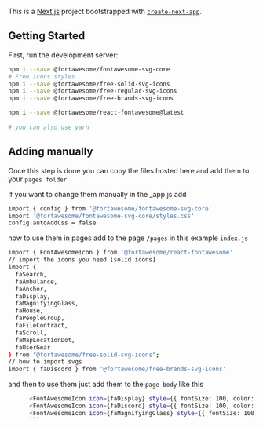 This is a [Next.js](https://nextjs.org/) project bootstrapped with [`create-next-app`](https://github.com/vercel/next.js/tree/canary/packages/create-next-app).

## Getting Started

First, run the development server:

```bash
npm i --save @fortawesome/fontawesome-svg-core
# Free icons styles
npm i --save @fortawesome/free-solid-svg-icons
npm i --save @fortawesome/free-regular-svg-icons
npm i --save @fortawesome/free-brands-svg-icons

npm i --save @fortawesome/react-fontawesome@latest
    
# you can also use yarn
```

## Adding manually

Once this step is done you can copy the files hosted here and add them to your `pages folder`

If you want to change them manually in the _app.js add

```bash
import { config } from '@fortawesome/fontawesome-svg-core'
import '@fortawesome/fontawesome-svg-core/styles.css'
config.autoAddCss = false
```

now to use them in pages add to the page `/pages` in this example `index.js`

```bash
import { FontAwesomeIcon } from '@fortawesome/react-fontawesome'
// import the icons you need [solid icons]
import {
  faSearch,
  faAmbulance,
  faAnchor,
  faDisplay,
  faMagnifyingGlass,
  faHouse,
  faPeopleGroup,
  faFileContract,
  faScroll,
  faMapLocationDot,
  faUserGear
} from "@fortawesome/free-solid-svg-icons";
// how to import svgs
import { faDiscord } from '@fortawesome/free-brands-svg-icons'
```

and then to use them just add them to the `page body` like this

```bash
      <FontAwesomeIcon icon={faDisplay} style={{ fontSize: 100, color: "blue" }} />
      <FontAwesomeIcon icon={faDiscord} style={{ fontSize: 100, color: "black" }} />
      <FontAwesomeIcon icon={faMagnifyingGlass} style={{ fontSize: 100, color: "black" }} />
      ```
      
     
